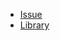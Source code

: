  - [Issue](https://github.com/facebook/react-native/issues/1910)
 - [Library](https://github.com/johanneslumpe/react-native-fs)
 